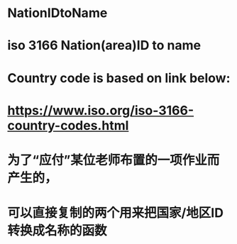 # NationIDtoName
# iso 3166 Nation(area)ID to name
# Country code is based on link below:
# https://www.iso.org/iso-3166-country-codes.html
# 为了“应付”某位老师布置的一项作业而产生的，
#     可以直接复制的两个用来把国家/地区ID转换成名称的函数
